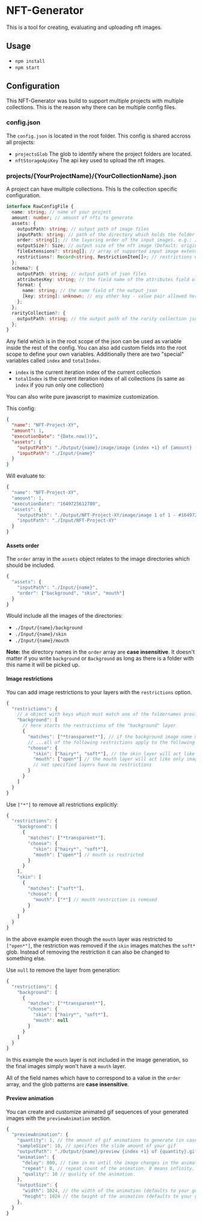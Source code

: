 # NFT-Generator

This is a tool for creating, evaluating and uploading nft images.

## Usage

- `npm install`
- `npm start`

## Configuration

This NFT-Generator was build to support multiple projects with multiple collections. This is the reason why there can be multiple config files.

### config.json

The `config.json` is located in the root folder. This config is shared accross all projects:

- `projectsGlob` The glob to identify where the project folders are located.
- `nftStorageApiKey` The api key used to upload the nft images.

### projects/{YourProjectName}/{YourCollectionName}.json

A project can have multiple collections.
This Is the collection specific configuration.

```ts
interface RawConfigFile {
  name: string; // name of your project
  amount: number; // amount of nfts to generate
  assets: {
    outputPath: string; // output path of image files
    inputPath: string; // path of the directory which holds the folder with the input images
    order: string[]; // the layering order of the input images. e.g.: ["Background", "Skin", "Mouth"] (not case sensitive)
    outputSize?: Size; // output size of the nft image (Default: original size)
    fileExtensions?: string[]; // array of supported input image extensions (Default: ['png', 'jpg', 'jpeg'])
    restrictions?: Record<string, RestrictionItem[]>; // restrictions which apply for each image
  };
  schema?: {
    outputPath: string; // output path of json files
    attributesKey: string; // the field name of the attributes field of the output json
    format: {
      name: string; // the name field of the output json
      [key: string]: unknown; // any other key - value pair allowed here
    };
  };
  rarityCollection?: {
    outputPath: string; // the output path of the rarity collection json file (if not present rarity collection won't run)
  };
}
```

Any field which is in the root scope of the json can be used as variable inside the rest of the config.
You can also add custom fields into the root scope to define your own variables.
Additionally there are two "special" variables called `index` and `totalIndex`.

- `index` is the current iteration index of the current collection
- `totalIndex` is the current iteration index of all collections (is same as `index` if you run only one collection)

You can also write pure javascript to maximize customization.

This config:

```json
{
  "name": "NFT-Project-XY",
  "amount": 1,
  "executionDate": "{Date.now()}",
  "assets": {
    "outputPath": "./Output/{name}/image/image {index +1} of {amount} - #{executionDate}.png",
    "inputPath": "./Input/{name}"
  }
}
```

Will evaluate to:

```js
{
  "name": "NFT-Project-XY",
  "amount": 1,
  "executionDate": "1649725612780",
  "assets": {
    "outputPath": "./Output/NFT-Project-XY/image/image 1 of 1 - #1649725612780.png",
    "inputPath": "./Input/NFT-Project-XY"
  }
}
```

#### Assets order

The `order` array in the `assets` object relates to the image directories which should be included.

```js
{
  "assets": {
    "inputPath": "./Input/{name}",
    "order": ["background", "skin", "mouth"]
  }
}
```

Would include all the images of the directories:

- `./Input/{name}/background`
- `./Input/{name}/skin`
- `./Input/{name}/mouth`

**Note:** the directory names in the `order` array are **case insensitive**. It doesn't matter if you write `background` or `Background` as long as there is a folder with this name it will be picked up.

#### Image restrictions

You can add image restrictions to your layers with the `restrictions` option.

```js
{
  "restrictions": {
    // a object with keys which must match one of the foldernames provided in the order option
    "background": [
      // here starts the restrictions of the "background" layer
      {
        "matches": ["*transparent*"], // if the background image name matches this set of globs...
        // ...all of the following restrictions apply to the following layers:
        "choose": {
          "skin": ["hairy*", "soft*"], // the skin layer will act like only images which matches those globs are available
          "mouth": ["open*"] // the mouth layer will act like only images which matches those globs are available
          // not specified layers have no restrictions
        }
      }
    ]
  }
}
```

Use `["*"]` to remove all restrictions explicitly:

```js
{
  "restrictions": {
    "background": [
      {
        "matches": ["*transparent*"],
        "choose": {
          "skin": ["hairy*", "soft*"],
          "mouth": ["open*"] // mouth is restricted
        }
      }
    ],
    "skin": [
      {
        "matches": ["soft*"],
        "choose": {
          "mouth": ["*"] // mouth restriction is removed
        }
      }
    ]
  }
}
```

In the above example even though the `mouth` layer was restricted to `["open*"]`, the restriction was removed if the `skin` images matches the `soft*` glob.
Instead of removing the restriction it can also be changed to something else.

Use `null` to remove the layer from generation:

```js
{
  "restrictions": {
    "background": [
      {
        "matches": ["*transparent*"],
        "choose": {
          "skin": ["hairy*", "soft*"],
          "mouth": null
        }
      }
    ]
  }
}
```

In this example the `mouth` layer is not included in the image generation, so the final images simply won't have a `mouth` layer.

All of the field names which have to correspond to a value in the `order` array, and the glob patterns are **case insensitive**.

#### Preview animation

You can create and customize animated gif sequences of your generated images with the `previewAnimation` section.

```js
{
  "previewAnimation": {
    "quantity": 1, // the amount of gif animations to generate (in case you don't like the first)
    "sampleSize": 10, // specifies the slide amount of your gif
    "outputPath": "./Output/{name}/preview {index +1} of {quantity}.gif", // output path, has to be specified
    "animation": {
      "delay": 800, // time in ms until the image changes in the animation.
      "repeat": 0, // repeat count of the animation. 0 means infinity.
      "quality": 10 // quality of the animation.
    },
    "outputSize": {
      "width": 1024, // the width of the animation (defaults to your generated images width)
      "height": 1024 // the height of the animation (defaults to your generated images height)
    },
  }
}
```
